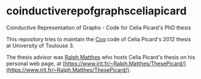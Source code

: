 # coinductiverepofgraphsceliapicard
Coinductive Representation of Graphs - Code for Celia Picard's PhD thesis

This repository tries to maintain the [Coq](https://coq.inria.fr/) code of Celia Picard's 2012 thesis at University of Toulouse 3.

The thesis advisor was [Ralph Matthes](https://www.irit.fr/~Ralph.Matthes/) who hosts Celia Picard's thesis on his personal web page, at [https://www.irit.fr/~Ralph.Matthes/ThesePicard/](https://www.irit.fr/~Ralph.Matthes/ThesePicard/).


